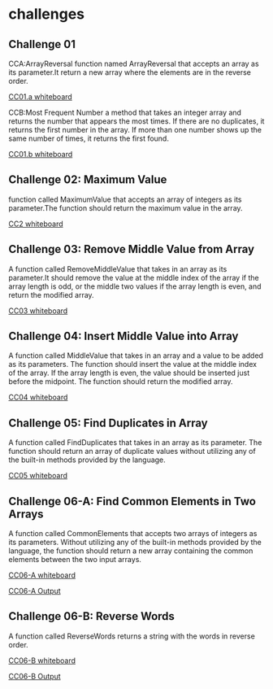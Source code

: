 # challenges

## Challenge 01
CCA:ArrayReversal
function named ArrayReversal that accepts an array as its parameter.It return a new array where the elements are in the reverse order.  
 
[CC01.a whiteboard](challenges/whiteboard-challenges/ArrayReversal.png "Visit CC01.a")
 
CCB:Most Frequent Number
a method that takes an integer array and returns the number that appears the most times. If there are no duplicates, it returns the first number in the array. If more than one number shows up the same number of times, it returns the first found.  
 
[CC01.b whiteboard](challenges/whiteboard-challenges/MostFrequentNumber.png "Visit CC01.b")
 
## Challenge 02: Maximum Value
function called MaximumValue that accepts an array of integers as its parameter.The function should return the maximum value in the array.  
 
[CC2 whiteboard](challenges/whiteboard-challenges/MaximumValue.png "Visit CC02")

## Challenge 03: Remove Middle Value from Array  
A function called RemoveMiddleValue that takes in an array as its parameter.It should remove the value at the middle index of the array if the array length is odd, or the middle two values if the array length is even, and return the modified array.  
 
[CC03 whiteboard](challenges/whiteboard-challenges/RemoveMiddleValuefromArray.jpeg "Visit CC03")


## Challenge 04: Insert Middle Value into Array

A function called MiddleValue that takes in an array and a value to be added as its parameters. The function should insert the value at the middle index of the array. If the array length is even, the value should be inserted just before the midpoint. The function should return the modified array.

[CC04 whiteboard](challenges/whiteboard-challenges/InsertValueinMiddleofArray.png "Visit CC04")

## Challenge 05: Find Duplicates in Array

A function called FindDuplicates that takes in an array as its parameter. The function should return an array of duplicate values without utilizing any of the built-in methods provided by the language.

[CC05 whiteboard](challenges/whiteboard-challenges/FindDuplicates.png "Visit CC05")


## Challenge 06-A: Find Common Elements in Two Arrays 

A function called CommonElements that accepts two arrays of integers as its parameters. Without utilizing any of the built-in methods provided by the language, the function should return a new array containing the common elements between the two input arrays.

[CC06-A whiteboard](challenges/whiteboard-challenges/FindCommonElements-A.png "Visit CC06-A")

[CC06-A Output](challenges/Common-Elements/outputOfFindCommonElements-A.png "Visit CC06-A/output")


## Challenge 06-B: Reverse Words

A function called ReverseWords returns a string with the words in reverse order.

[CC06-B whiteboard](challenges/whiteboard-challenges/ReverseWords.png "Visit CC06-B")

[CC06-B Output](challenges/Reverse-Words/ReverseWordsOutput.png "Visit CC06-B/output")
